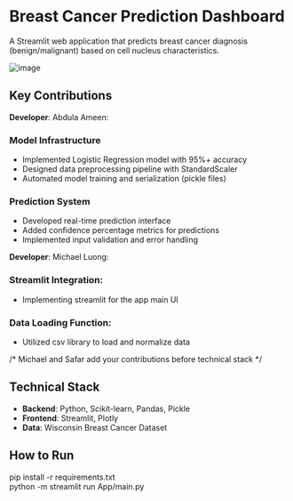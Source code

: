 # Breast Cancer Prediction Dashboard

A Streamlit web application that predicts breast cancer diagnosis (benign/malignant) based on cell nucleus characteristics.

![image](https://github.com/user-attachments/assets/ec9420db-13aa-44ac-a2a3-f5fda1ab46e2)


## Key Contributions

**Developer**: 
Abdula Ameen:

### Model Infrastructure
- Implemented Logistic Regression model with 95%+ accuracy
- Designed data preprocessing pipeline with StandardScaler
- Automated model training and serialization (pickle files)

### Prediction System
- Developed real-time prediction interface
- Added confidence percentage metrics for predictions
- Implemented input validation and error handling

**Developer**: 
Michael Luong:

### Streamlit Integration:
- Implementing streamlit for the app main UI

### Data Loading Function:
- Utilized csv library to load and normalize data

/*
Michael and Safar add your contributions before technical stack
*/

## Technical Stack
- **Backend**: Python, Scikit-learn, Pandas, Pickle
- **Frontend**: Streamlit, Plotly
- **Data**: Wisconsin Breast Cancer Dataset

## How to Run
pip install -r requirements.txt <br>
python -m streamlit run App/main.py
